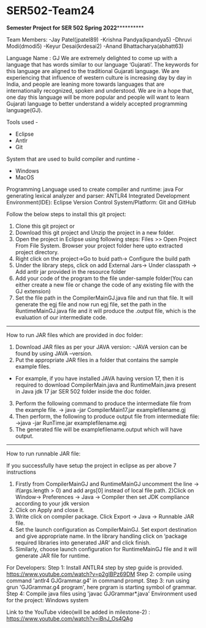 # SER502-Team24

********************************Semester Project for SER 502 Spring 2022******************************************

Team Members:
-Jay Patel(jpatel89)
-Krishna Pandya(kpandya5)
-Dhruvi Modi(dmodi5)
-Keyur Desai(krdesai2)
-Anand Bhattacharya(abhatt63)

Language Name : GJ
We are extremely delighted to come up with a language that has words similar to our language ‘Gujarati’. The keywords for this language are aligned to the traditional Gujarati language. We are experiencing that influence of western culture is increasing day by day in India, and people are leaning more towards languages that are internationally recognized, spoken and understood. We are in a hope that, one day this language will be more popular and people will want to learn Gujarati language to better understand a widely accepted programming language(GJ).

Tools used -
- Eclipse
- Antlr
- Git



System that are used to build compiler and runtime -
- Windows 
- MacOS


Programming Language used to create compiler and runtime: java
For generating lexical analyzer and parser: ANTLR4 
Integrated Development Environment(IDE): Eclipse 
Version Control System/Platform: Git and GitHub

Follow the below steps to install this git project:

1. Clone this git project or
2. Download this git project and Unzip the project in a new folder.
3. Open the project in Eclipse using following steps:
    Files >> Open Project From File System. Browser your project folder here upto extracted project directory.
4. Right click on the project->Go to buid path-> Configure the build path
5. Under the library steps, click on add External Jars-> Under classpath -> Add antlr jar provided in the resource folder
6. Add your code of the program to the file under-sample folder(You can either create a new file or change the code of any existing file with the GJ extension)
7. Set the file path in the CompilerMainGJ.java file and run that file. It will generate the egj file and now run egj file, set the path in the RuntimeMainGJ.java file and it will produce the .output file, which is the evaluation of our intermediate code.

------------------------------------------------------------------------------------------------------
How to run JAR files which are provided in doc folder:
1) Download JAR files as per your JAVA version:
 -JAVA version can be found by using JAVA –version.
2) Put the appropriate JAR files in a folder that contains the sample example files.
 - For example, if you have installed JAVA having version 17, then it is required to download   CompilerMain.java and RuntimeMain.java present in Java jdk 17 jar SER 502 folder inside the doc folder.	
3) Perform the following command to produce the intermediate file from the example file.
	-> java -jar CompilerMain17.jar examplefilename.gj
4) Then perform, the following to produce output file from intermediate file:
	->java -jar RunTime.jar examplefilename.egj
5) The generated file will be examplefilename.output which will have output.

-------------------------------------------------------------------------------------------------------
How to run runnable JAR file:

If you successfully have setup the project in eclipse as per above 7 instructions 

1) Firstly from CompilerMainGJ and RuntimeMainGJ uncomment the line -> if(args.length > 0) and add args[0]
instead of local file path.
2)Click on Window-> Preferences -> Java -> Compiler then set JDK compliance according to your jdk version
3) Click on Apply and close it. 
4) Write click on compiler package. Click Export -> Java -> Runnable JAR file.
5) Set the launch configuration as CompilerMainGJ. Set export destination and give appropriate name. In the library handling click on  ‘package required libraries into generated JAR’ and click finish.
6) Similarly, choose launch configuration for RuntimeMainGJ file and it will generate JAR file for runtime.


For Developers:
Step 1: 
Install ANTLR4 step by step guide is provided.
https://www.youtube.com/watch?v=p2gIBPz69DM
Step 2:
compile using command 'antlr4 GJGrammar.g4' in command prompt.
Step 3:
run using grun 'GJGrammar.g4 program', here prgram is starting symbol of grammar.
Step 4:
Compile java files using 'javac GJGrammar*.java'
Environment used for the project: Windows system
 
Link to the YouTube video(will be added in milestone-2) : https://www.youtube.com/watch?v=iBnJ_Os4QAg
